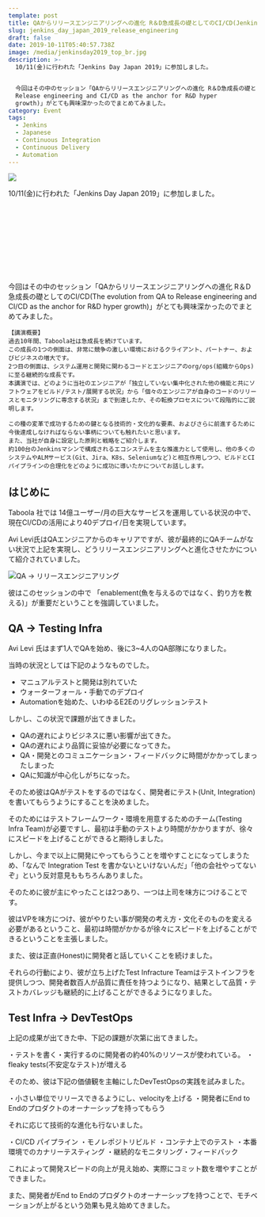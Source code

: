 ```yaml
---
template: post
title: QAからリリースエンジニアリングへの進化 R＆D急成長の礎としてのCI/CD(Jenkins Day Japan 2019)
slug: jenkins_day_japan_2019_release_engineering
draft: false
date: 2019-10-11T05:40:57.738Z
image: /media/jenkinsday2019_top_br.jpg
description: >-
  10/11(金)に行われた「Jenkins Day Japan 2019」に参加しました。


  今回はその中のセッション「QAからリリースエンジニアリングへの進化 R＆D急成長の礎としてのCI/CD(The evolution from QA to
  Release engineering and CI/CD as the anchor for R&D hyper
  growth)」がとても興味深かったのでまとめてみました。
category: Event
tags:
  - Jenkins
  - Japanese
  - Continuous Integration
  - Continuous Delivery
  - Automation
---
```

![](/media/jenkinsday2019_top_br.jpg)
<br />

10/11(金)に行われた「Jenkins Day Japan 2019」に参加しました。

<div class="iframely-embed"><div class="iframely-responsive" style="height: 140px; padding-bottom: 0;"><a href="https://cloudbees.techmatrix.jp/jenkins-day-japan2019/" data-iframely-url="//cdn.iframe.ly/api/iframe?url=https%3A%2F%2Fcloudbees.techmatrix.jp%2Fjenkins-day-japan2019%2F&key=b9fe832f5332a1c3e40cbe51810e08d3"></a></div></div>

今回はその中のセッション「QAからリリースエンジニアリングへの進化 R＆D急成長の礎としてのCI/CD(The evolution from QA to Release engineering and CI/CD as the anchor for R&D hyper growth)」がとても興味深かったのでまとめてみました。

```
【講演概要】
過去10年間、Taboola社は急成長を続けています。
この成長の1つの側面は、非常に競争の激しい環境におけるクライアント、パートナー、およびビジネスの増大です。
2つ目の側面は、システム運用と開発に関わるコードとエンジニアのorg/ops(組織からOps)に至る継続的な成長です。
本講演では、どのように当社のエンジニアが「独立していない集中化された他の機能と共にソフトウェアをビルド/テスト/展開する状況」から「個々のエンジニアが自身のコードのリリースとモニタリングに専念する状況」まで到達したか、その転換プロセスについて段階的にご説明します。

この種の変革で成功するための鍵となる技術的・文化的な要素、およびさらに前進するために今後達成しなければならない事柄についても触れたいと思います。
また、当社が自身に設定した原則と戦略をご紹介します。
約100台のJenkinsマシンで構成されるエコシステムを主な推進力として使用し、他の多くのシステムやALMサービス(Git、Jira、K8s、Seleniumなど)と相互作用しつつ、ビルドとCIパイプラインの合理化をどのように成功に導いたかについてお話しします。
```

## はじめに

Taboola 社では 14億ユーザー/月の巨大なサービスを運用している状況の中で、現在CI/CDの活用により40デプロイ/日を実現しています。

Avi Levi氏はQAエンジニアからのキャリアですが、彼が最終的にQAチームがない状況で上記を実現し、どうリリースエンジニアリングへと進化させたかについて紹介されていました。

![QA → リリースエンジニアリング](/media/screen-shot-2019-10-11-at-16.25.52.png "QA → リリースエンジニアリング")

彼はこのセッションの中で 「enablement(魚を与えるのではなく、釣り方を教える)」が重要だということを強調していました。

## QA → Testing Infra

Avi Levi 氏はまず1人でQAを始め、後に3~4人のQA部隊になりました。

当時の状況としては下記のようなものでした。

* マニュアルテストと開発は別れていた
* ウォーターフォール・手動でのデプロイ
* Automationを始めた、いわゆるE2Eのリグレッションテスト

しかし、この状況で課題が出てきました。

* QAの遅れによりビジネスに悪い影響が出てきた。
* QAの遅れにより品質に妥協が必要になってきた。
* QA・開発とのコミュニケーション・フィードバックに時間がかかってしまったしまった
* QAに知識が中心化しがちになった。

そのため彼はQAがテストをするのではなく、開発者にテスト(Unit, Integration)を書いてもらうようにすることを決めました。

そのためにはテストフレームワーク・環境を用意するためのチーム(Testing Infra Team)が必要ですし、最初は手動のテストより時間がかかりますが、徐々にスピードを上げることができると期待しました。

しかし、今まで以上に開発にやってもらうことを増やすことになってしまうため、「なんで Integration Test を書かないといけないんだ」「他の会社やってないぞ」という反対意見ももちろんありました。

そのために彼が主にやったことは2つあり、一つは上司を味方につけることです。

彼はVPを味方につけ、彼がやりたい事が開発の考え方・文化そのものを変える必要があるということ、最初は時間がかかるが徐々にスピードを上げることができるということを主張しました。

また、彼は正直(Honest)に開発者と話していくことを続けました。

それらの行動により、彼が立ち上げたTest Infracture Teamはテストインフラを提供しつつ、開発者数百人が品質に責任を持つようになり、結果として品質・テストカバレッジも継続的に上げることができるようになりました。

## Test Infra →  DevTestOps

上記の成果が出てきた中、下記の課題が次第に出てきました。

・テストを書く・実行するのに開発者の約40%のリソースが使われている。
・fleaky tests(不安定なテスト)が増える

そのため、彼は下記の価値観を主軸にしたDevTestOpsの実践を試みました。

・小さい単位でリリースできるようにし、velocityを上げる
・開発者にEnd to Endのプロダクトのオーナーシップを持ってもらう

それに応じて技術的な進化も行ないました。

・CI/CD パイプライン
・モノレポジトリビルド
・コンテナ上でのテスト
・本番環境でのカナリーテスティング
・継続的なモニタリング・フィードバック

これによって開発スピードの向上が見え始め、実際にコミット数を増やすことができました。

また、開発者がEnd to Endのプロダクトのオーナーシップを持つことで、モチベーションが上がるという効果も見え始めてきました。

